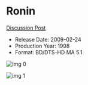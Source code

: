 # Ronin

[Discussion Post](https://www.avsforum.com/threads/bass-eq-for-filtered-movies.2995212/post-57847674)

* Release Date: 2009-02-24
* Production Year: 1998
* Format: BD/DTS-HD MA 5.1

![img 0](https://i.imgur.com/xT1IRGX.jpg)

![img 1](https://i.imgur.com/qZtgwSl.jpg)

